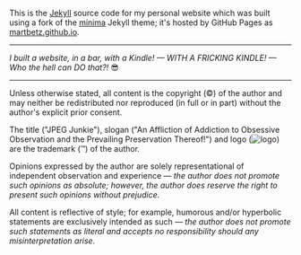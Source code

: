 This is the [Jekyll](https://jekyllrb.com) source code for my personal website which was built using a fork of the [minima](https://github.com/jekyll/minima) Jekyll theme; it's hosted by GitHub Pages as [martbetz.github.io](martbetz.github.io).

---

_I built a website, in a bar, with a Kindle! — WITH A FRICKING KINDLE! — Who the hell can DO that?!_ 😎

---

Unless otherwise stated, all content is the copyright (©) of the author and may neither be redistributed nor reproduced (in full or in part) without the author's explicit prior consent.

The title ("JPEG Junkie"), slogan ("An Affliction of Addiction to Obsessive Observation and the Prevailing Preservation Thereof!") and logo (<img src="/favicon.ico" alt="logo">) are the trademark (™) of the author.

Opinions expressed by the author are solely representational of independent observation and experience — *the author does not promote such opinions as absolute; however, the author does reserve the right to present such opinions without prejudice.*

All content is reflective of style; for example, humorous and/or hyperbolic statements are exclusively intended as such — *the author does not promote such statements as literal and accepts no responsibility should any misinterpretation arise.*
